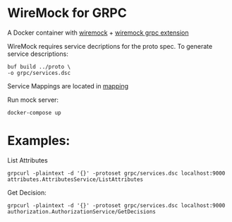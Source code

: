 # WireMock for GRPC

A Docker container with [wiremock](https://wiremock.org/) + [wiremock grpc extension](https://wiremock.org/docs/grpc/)

WireMock requires service decriptions for the proto spec.  To generate service descriptions:

```shell
buf build ../proto \
-o grpc/services.dsc
```

Service Mappings are located in [mapping](./mappings)


Run mock server:
```shell
docker-compose up
```

# Examples:

List Attributes 
```shell
grpcurl -plaintext -d '{}' -protoset grpc/services.dsc localhost:9000 attributes.AttributesService/ListAttributes
```

Get Decision:

```shell
grpcurl -plaintext -d '{}' -protoset grpc/services.dsc localhost:9000 authorization.AuthorizationService/GetDecisions
```



